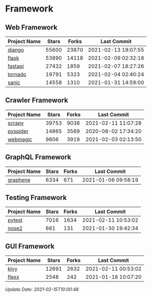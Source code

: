 # Framework

## Web Framework
| Project Name | Stars | Forks | Last Commit |
| ------------ | ----- | ----- | ----------- |
| [django](https://github.com/django/django) | 55600 | 23870 | 2021-02-13 19:07:55 |
| [flask](https://github.com/pallets/flask) | 53890 | 14118 | 2021-02-09 02:32:18 |
| [fastapi](https://github.com/tiangolo/fastapi) | 27432 | 1859 | 2021-02-07 18:27:26 |
| [tornado](https://github.com/tornadoweb/tornado) | 19791 | 5323 | 2021-02-04 02:40:24 |
| [sanic](https://github.com/sanic-org/sanic) | 14558 | 1310 | 2021-01-31 14:59:00 |

## Crawler Framework
| Project Name | Stars | Forks | Last Commit |
| ------------ | ----- | ----- | ----------- |
| [scrapy](https://github.com/scrapy/scrapy) | 39753 | 9038 | 2021-02-11 11:07:28 |
| [pyspider](https://github.com/binux/pyspider) | 14865 | 3569 | 2020-08-02 17:34:20 |
| [webmagic](https://github.com/code4craft/webmagic) | 9606 | 3919 | 2021-02-03 02:13:50 |

## GraphQL Framework
| Project Name | Stars | Forks | Last Commit |
| ------------ | ----- | ----- | ----------- |
| [graphene](https://github.com/graphql-python/graphene) | 6334 | 671 | 2021-01-06 09:58:19 |

## Testing Framework
| Project Name | Stars | Forks | Last Commit |
| ------------ | ----- | ----- | ----------- |
| [pytest](https://github.com/pytest-dev/pytest) | 7016 | 1634 | 2021-02-11 10:53:02 |
| [nose2](https://github.com/nose-devs/nose2) | 661 | 131 | 2021-01-30 19:42:34 |

## GUI Framework
| Project Name | Stars | Forks | Last Commit |
| ------------ | ----- | ----- | ----------- |
| [kivy](https://github.com/kivy/kivy) | 12691 | 2632 | 2021-02-11 00:53:02 |
| [flexx](https://github.com/flexxui/flexx) | 2548 | 242 | 2021-01-18 10:07:20 |

*Update Date: 2021-02-15T10:00:48*